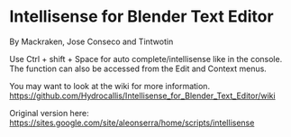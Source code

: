 # Intellisense for Blender Text Editor
By Mackraken, Jose Conseco and Tintwotin

Use Ctrl + shift + Space for auto complete/intellisense like in the console. 
The function can also be accessed from the Edit and Context menus.

You may want to look at the wiki for more information.
https://github.com/Hydrocallis/Intellisense_for_Blender_Text_Editor/wiki

Original version here: https://sites.google.com/site/aleonserra/home/scripts/intellisense
